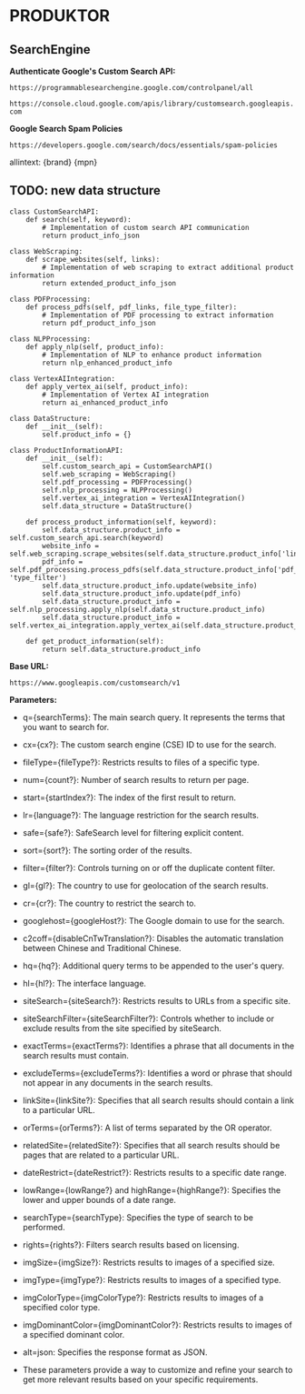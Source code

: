 # PRODUKTOR

## SearchEngine

**Authenticate Google's Custom Search API:**

`https://programmablesearchengine.google.com/controlpanel/all`

`https://console.cloud.google.com/apis/library/customsearch.googleapis.com`

**Google Search Spam Policies**

`https://developers.google.com/search/docs/essentials/spam-policies`

allintext: {brand} {mpn}

## TODO: new data structure

```
class CustomSearchAPI:
    def search(self, keyword):
        # Implementation of custom search API communication
        return product_info_json

class WebScraping:
    def scrape_websites(self, links):
        # Implementation of web scraping to extract additional product information
        return extended_product_info_json

class PDFProcessing:
    def process_pdfs(self, pdf_links, file_type_filter):
        # Implementation of PDF processing to extract information
        return pdf_product_info_json

class NLPProcessing:
    def apply_nlp(self, product_info):
        # Implementation of NLP to enhance product information
        return nlp_enhanced_product_info

class VertexAIIntegration:
    def apply_vertex_ai(self, product_info):
        # Implementation of Vertex AI integration
        return ai_enhanced_product_info

class DataStructure:
    def __init__(self):
        self.product_info = {}

class ProductInformationAPI:
    def __init__(self):
        self.custom_search_api = CustomSearchAPI()
        self.web_scraping = WebScraping()
        self.pdf_processing = PDFProcessing()
        self.nlp_processing = NLPProcessing()
        self.vertex_ai_integration = VertexAIIntegration()
        self.data_structure = DataStructure()

    def process_product_information(self, keyword):
        self.data_structure.product_info = self.custom_search_api.search(keyword)
        website_info = self.web_scraping.scrape_websites(self.data_structure.product_info['links'])
        pdf_info = self.pdf_processing.process_pdfs(self.data_structure.product_info['pdf_links'], 'type_filter')
        self.data_structure.product_info.update(website_info)
        self.data_structure.product_info.update(pdf_info)
        self.data_structure.product_info = self.nlp_processing.apply_nlp(self.data_structure.product_info)
        self.data_structure.product_info = self.vertex_ai_integration.apply_vertex_ai(self.data_structure.product_info)

    def get_product_information(self):
        return self.data_structure.product_info
```

**Base URL:**

`https://www.googleapis.com/customsearch/v1`

**Parameters:**

* q={searchTerms}: The main search query. It represents the terms that you want to search for.

* cx={cx?}: The custom search engine (CSE) ID to use for the search.

* fileType={fileType?}: Restricts results to files of a specific type.

* num={count?}: Number of search results to return per page.

* start={startIndex?}: The index of the first result to return.

* lr={language?}: The language restriction for the search results.

* safe={safe?}: SafeSearch level for filtering explicit content.

* sort={sort?}: The sorting order of the results.

* filter={filter?}: Controls turning on or off the duplicate content filter.

* gl={gl?}: The country to use for geolocation of the search results.

* cr={cr?}: The country to restrict the search to.

* googlehost={googleHost?}: The Google domain to use for the search.

* c2coff={disableCnTwTranslation?}: Disables the automatic translation between Chinese and Traditional Chinese.

* hq={hq?}: Additional query terms to be appended to the user's query.

* hl={hl?}: The interface language.

* siteSearch={siteSearch?}: Restricts results to URLs from a specific site.

* siteSearchFilter={siteSearchFilter?}: Controls whether to include or exclude results from the site specified by siteSearch.

* exactTerms={exactTerms?}: Identifies a phrase that all documents in the search results must contain.

* excludeTerms={excludeTerms?}: Identifies a word or phrase that should not appear in any documents in the search results.

* linkSite={linkSite?}: Specifies that all search results should contain a link to a particular URL.

* orTerms={orTerms?}: A list of terms separated by the OR operator.

* relatedSite={relatedSite?}: Specifies that all search results should be pages that are related to a particular URL.

* dateRestrict={dateRestrict?}: Restricts results to a specific date range.

* lowRange={lowRange?} and highRange={highRange?}: Specifies the lower and upper bounds of a date range.

* searchType={searchType}: Specifies the type of search to be performed.

* rights={rights?}: Filters search results based on licensing.

* imgSize={imgSize?}: Restricts results to images of a specified size.

* imgType={imgType?}: Restricts results to images of a specified type.

* imgColorType={imgColorType?}: Restricts results to images of a specified color type.

* imgDominantColor={imgDominantColor?}: Restricts results to images of a specified dominant color.

* alt=json: Specifies the response format as JSON.

* These parameters provide a way to customize and refine your search to get more relevant results based on your specific requirements.